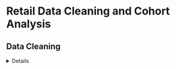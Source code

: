 # Retail Data Cleaning and Cohort Analysis

## Data Cleaning 
<details>
1. Setting up a stage table
I copied the raw online_retail table and made a staging table called retail_staging. This step preserved the raw data while giving me a safe working copy for cleaning the data.

2. Checking and removing NULL values
I checked for NULLs in each column. The only field with gaps was CustomerID, with around 135,080 missing entries.
I excluded those rows from the dataset.

4. Checking for negative values
I checked Quantity and UnitPrice for negative numbers. The Quantity column contained 10,624 negative records, most likely returns or entry mistakes.
To keep the dataset consistent, I only kept rows with positive values for both Quantity and UnitPrice. 

5. Removing Duplicates
To deal with duplicate records, I used the ROW_NUMBER() function. I grouped the data by invoice number, stock code, description, quantity, price, customer ID, and country.
Each row in a group was then given a sequence number based on the invoice date. I kept only the first entry from each group and removed the rest, which ensured that only unique transactions remained.

Once I completed all the cleaning steps, I created a new table called retail. 
This table includes only rows where CustomerID is not NULL, all quantities and prices are positive, and all duplicate records have been removed. The dataset is now clean and ready for analysis.

